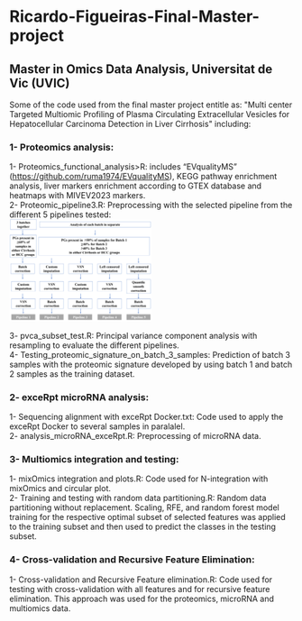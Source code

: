 # Ricardo-Figueiras-Final-Master-project  
## Master in Omics Data Analysis, Universitat de Vic (UVIC)  
Some of the code used from the final master project entitle as: "Multi center Targeted Multiomic Profiling of Plasma Circulating Extracellular Vesicles for Hepatocellular Carcinoma Detection in Liver Cirrhosis" including:  

### 1- Proteomics analysis:  
1- Proteomics_functional_analysis>R: includes “EVqualityMS” (https://github.com/ruma1974/EVqualityMS), KEGG pathway enrichment analysis, liver markers enrichment according to GTEX database and heatmaps with MIVEV2023 markers.  
2- Proteomic_pipeline3.R: Preprocessing with the selected pipeline from the different 5 pipelines tested:  
<img src="https://github.com/rfigueiras/Ricardo-Figueiras-Final-Master-project/blob/main/1-Proteomics_analysis/Pipelines%20test%20for%20proteomics%20preprocessing.png?raw=true" alt="Proteomics preprocessing pipelines tested" width="50%">  

3- pvca_subset_test.R: Principal variance component analysis with resampling to evaluate the different pipelines.  
4- Testing_proteomic_signature_on_batch_3_samples: Prediction of batch 3 samples with the proteomic signature developed by using batch 1 and batch 2 samples as the training dataset.   
### 2- exceRpt microRNA analysis:  
1- Sequencing alignment with exceRpt Docker.txt: Code used to apply the exceRpt Docker to several samples in paralalel.    
2- analysis_microRNA_exceRpt.R: Preprocessing of microRNA data.  
### 3- Multiomics integration and testing:  
1- mixOmics integration and plots.R: Code used for N-integration with mixOmics and circular plot.  
2- Training and testing with random data partitioning.R: Random data partitioning without replacement. Scaling, RFE, and random forest model training for the respective optimal subset of selected features was applied to the training subset and then used to predict the classes in the testing subset.   
### 4- Cross-validation and Recursive Feature Elimination:    
1- Cross-validation and Recursive Feature elimination.R: Code used for testing with cross-validation with all features and for recursive feature elimination. This approach was used for the proteomics, microRNA and multiomics data.  
